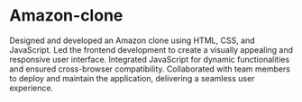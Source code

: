 # Amazon-clone 
Designed and developed an Amazon clone using HTML, CSS, and
JavaScript. Led the frontend development to create a visually appealing and responsive user interface. Integrated JavaScript for
dynamic functionalities and ensured cross-browser compatibility. Collaborated with team members to deploy and maintain the
application, delivering a seamless user experience.

